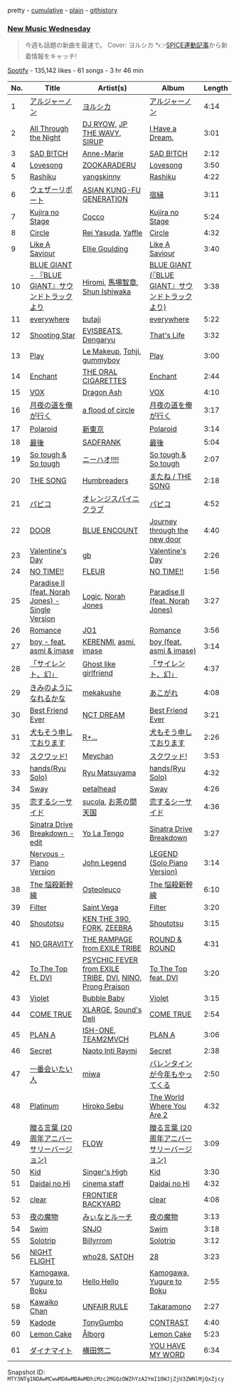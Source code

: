 pretty - [cumulative](/playlists/cumulative/37i9dQZF1DWYBDycFJuxRt.md) - [plain](/playlists/plain/37i9dQZF1DWYBDycFJuxRt) - [githistory](https://github.githistory.xyz/mackorone/spotify-playlist-archive/blob/main/playlists/plain/37i9dQZF1DWYBDycFJuxRt)

### [New Music Wednesday](https://open.spotify.com/playlist/37i9dQZF1DWYBDycFJuxRt)

> 今週も話題の新曲を最速で。 Cover: ヨルシカ \*👉<a href="https://spice.eplus.jp/articles/314366?utm\_source=spotify.com&utm\_medium=referral">SPICE連動記事</a>から新着情報をキャッチ!

[Spotify](https://open.spotify.com/user/spotify) - 135,142 likes - 61 songs - 3 hr 46 min

| No. | Title | Artist(s) | Album | Length |
|---|---|---|---|---|
| 1 | [アルジャーノン](https://open.spotify.com/track/0L1E2JmrZk6QU9261PtJWQ) | [ヨルシカ](https://open.spotify.com/artist/4UK2Lzi6fBfUi9rpDt6cik) | [アルジャーノン](https://open.spotify.com/album/38aExI5zPQwJBbcLX200A4) | 4:14 |
| 2 | [All Through the Night](https://open.spotify.com/track/36LFopdtzqjhLU6syX7oJ7) | [DJ RYOW](https://open.spotify.com/artist/1bmqi99UHMUsIQVZDx4dAn), [JP THE WAVY](https://open.spotify.com/artist/0hBYSjDjcAaAuSZcpN8jk9), [SIRUP](https://open.spotify.com/artist/1HzcHe0WFm4koBalCEOkVh) | [I Have a Dream.](https://open.spotify.com/album/63EgBU4cXiOTNaPDLbKN1z) | 3:01 |
| 3 | [SAD B!TCH](https://open.spotify.com/track/4nfyxpiejEPrUHLnejED7i) | [Anne\-Marie](https://open.spotify.com/artist/1zNqDE7qDGCsyzJwohVaoX) | [SAD B!TCH](https://open.spotify.com/album/1YKrir8bqPzZKr6RyL2GTZ) | 2:12 |
| 4 | [Lovesong](https://open.spotify.com/track/2bikAEfH4KqwcKGNvOO9Oz) | [ZOOKARADERU](https://open.spotify.com/artist/0mkwliKa9Bf7kdXMV1iuMp) | [Lovesong](https://open.spotify.com/album/3d7M1pICrlyBQgEuVL7owA) | 3:50 |
| 5 | [Rashiku](https://open.spotify.com/track/1TBHbljkZmfH15BkKowBDK) | [yangskinny](https://open.spotify.com/artist/3S1RuiWcc2b2Kbwm2zxaAl) | [Rashiku](https://open.spotify.com/album/3hOIKNqobignQz1MheQ0o9) | 4:22 |
| 6 | [ウェザーリポート](https://open.spotify.com/track/1OpBTBQHigKrOrTJ1SJwOf) | [ASIAN KUNG\-FU GENERATION](https://open.spotify.com/artist/0MK8l3nURwwQIjafvXoJJt) | [宿縁](https://open.spotify.com/album/6SmyaO1lx0PJpXb47XLRdv) | 3:11 |
| 7 | [Kujira no Stage](https://open.spotify.com/track/4QYow0TygMiFEJYyQbewak) | [Cocco](https://open.spotify.com/artist/3SBG08XwrIxXSPTxsbM0b6) | [Kujira no Stage](https://open.spotify.com/album/6i1bkPuMVk0eSbBpmQK3NL) | 5:24 |
| 8 | [Circle](https://open.spotify.com/track/54cKGQsQZN5SYdK3C4Npxw) | [Rei Yasuda](https://open.spotify.com/artist/1diX6i4LgUKR9qMRrAeGLi), [Yaffle](https://open.spotify.com/artist/2BbGifSrMGEgvUXLypUWzV) | [Circle](https://open.spotify.com/album/6uaQc25boGfgpNK38CEZwN) | 4:32 |
| 9 | [Like A Saviour](https://open.spotify.com/track/5aNjxmDikP3zGMHfO9dop5) | [Ellie Goulding](https://open.spotify.com/artist/0X2BH1fck6amBIoJhDVmmJ) | [Like A Saviour](https://open.spotify.com/album/0bAL4OMaZIgjmUH3j7q6kb) | 3:40 |
| 10 | [BLUE GIANT \- 『BLUE GIANT』サウンドトラックより](https://open.spotify.com/track/1EKIT1QnEWYUlN3h20zZQF) | [Hiromi](https://open.spotify.com/artist/7DeuppKQdCVhuWrzzCBBpc), [馬場智章](https://open.spotify.com/artist/68k8V28Llh6Lg8HhKCvLHG), [Shun Ishiwaka](https://open.spotify.com/artist/440Vu15E7JrOSOTlYA819R) | [BLUE GIANT \(『BLUE GIANT』サウンドトラックより\)](https://open.spotify.com/album/2bkSTglYLzxczTGUefP6U3) | 3:38 |
| 11 | [everywhere](https://open.spotify.com/track/0qxFXsxsoUHHhvpKe6ZItr) | [butaji](https://open.spotify.com/artist/2bsLk9rBYLaDCtexh8qO2I) | [everywhere](https://open.spotify.com/album/3w19SNOLF4DoBniB2acsNK) | 5:22 |
| 12 | [Shooting Star](https://open.spotify.com/track/1sL5tbP02nf85ihRKGsKO8) | [EVISBEATS](https://open.spotify.com/artist/3dkhk6RTgOerN0NQEmt8Nc), [Dengaryu](https://open.spotify.com/artist/77UuWIk4w0o7rsn3q1Peru) | [That's Life](https://open.spotify.com/album/2RjG0cRdZWlSOTakPbKxB6) | 3:32 |
| 13 | [Play](https://open.spotify.com/track/18EcbHyeV6yh781xrjjjrf) | [Le Makeup](https://open.spotify.com/artist/1O2fAwwd1gk69mlTmrxVOc), [Tohji](https://open.spotify.com/artist/7j7kL8K4GE1z5Cdxl7ucBF), [gummyboy](https://open.spotify.com/artist/3jk0CePj2VdhqGpN0GX6pd) | [Play](https://open.spotify.com/album/6MdWzz9WkEhVu6tcthaQDR) | 3:00 |
| 14 | [Enchant](https://open.spotify.com/track/2tYNzHULY0NLwOX14Ii0f6) | [THE ORAL CIGARETTES](https://open.spotify.com/artist/4rqJz9fE9prZvQd8WsQv6q) | [Enchant](https://open.spotify.com/album/4ANXVDK3ZhbbwUrUOoHngG) | 2:44 |
| 15 | [VOX](https://open.spotify.com/track/1KxHcxJXPxED226UAIQFwK) | [Dragon Ash](https://open.spotify.com/artist/2wDlv5Qp9pffOqnO4vdn8L) | [VOX](https://open.spotify.com/album/7G3Gkn2mfKJuhTCtk0R8U1) | 4:10 |
| 16 | [月夜の道を俺が行く](https://open.spotify.com/track/7CzvL2K8cT0Assin7SNXIK) | [a flood of circle](https://open.spotify.com/artist/1BydOOxI2QltpphEOkKHgl) | [月夜の道を俺が行く](https://open.spotify.com/album/23mo1RCmn9x6MuNSNibnxR) | 3:17 |
| 17 | [Polaroid](https://open.spotify.com/track/7e1jexFzFNed1Ovw45S798) | [新東京](https://open.spotify.com/artist/4z1tFGABx36ganyB3MZEK0) | [Polaroid](https://open.spotify.com/album/0VxTDHLoZJmKFCKsxUjBYf) | 3:14 |
| 18 | [最後](https://open.spotify.com/track/0qa0TiXSLBFtSwRYzoo7UL) | [SADFRANK](https://open.spotify.com/artist/2F4sUnzP850MX9jgOLgwuW) | [最後](https://open.spotify.com/album/1vORFEKjt7ipDV4VgxJptl) | 5:04 |
| 19 | [So tough & So tough](https://open.spotify.com/track/36SZggM1TD3tlZuUa6relW) | [ニーハオ!!!!](https://open.spotify.com/artist/1B0p5xXIIfJNKC5rzbN3To) | [So tough & So tough](https://open.spotify.com/album/5kT1YYk3YMGdzJbtmXOsGy) | 2:07 |
| 20 | [THE SONG](https://open.spotify.com/track/07Ksl1Iiht2nkRI0NeoJL4) | [Humbreaders](https://open.spotify.com/artist/32k7rSC70F3C7qif9Pgavi) | [またね / THE SONG](https://open.spotify.com/album/5jnWOoOExmtXc473lMhgOE) | 2:18 |
| 21 | [パピコ](https://open.spotify.com/track/061UEZryTNIpPeN9YzDhhY) | [オレンジスパイニクラブ](https://open.spotify.com/artist/1wJL6nbdvPwqPYuoqiw5aN) | [パピコ](https://open.spotify.com/album/3COmQ1RmxzodhQ0I51hPQK) | 4:52 |
| 22 | [DOOR](https://open.spotify.com/track/3tfKPJKJmrhScZMEK5V34G) | [BLUE ENCOUNT](https://open.spotify.com/artist/1CWmF1EcrKoWIbZt9Ivfg2) | [Journey through the new door](https://open.spotify.com/album/3ATn6iRRAWt7v6He0u1ETN) | 4:40 |
| 23 | [Valentine's Day](https://open.spotify.com/track/5EANCDPSkMlnHBU4Eu0Zb7) | [gb](https://open.spotify.com/artist/7Ll3Cj9QGaAJ42YdRcFKG6) | [Valentine's Day](https://open.spotify.com/album/7qt6DCMXltOD6WoCQHAObN) | 2:26 |
| 24 | [NO TIME!!](https://open.spotify.com/track/3d8WHQsWJtUW6HNtQP4pOL) | [FLEUR](https://open.spotify.com/artist/6WWEd7zMMyx6BKLnKukmeV) | [NO TIME!!](https://open.spotify.com/album/3Vn81ootyJAl7PcvS4Knd4) | 1:56 |
| 25 | [Paradise II \(feat\. Norah Jones\) \- Single Version](https://open.spotify.com/track/4HBYReb8ynLCDpLWvMHJ5d) | [Logic](https://open.spotify.com/artist/4xRYI6VqpkE3UwrDrAZL8L), [Norah Jones](https://open.spotify.com/artist/2Kx7MNY7cI1ENniW7vT30N) | [Paradise II \(feat\. Norah Jones\)](https://open.spotify.com/album/2z5KrQ5Kidw5K3zLeMs1gL) | 3:27 |
| 26 | [Romance](https://open.spotify.com/track/0rhMvEJsl55VRQl3JnI8JW) | [JO1](https://open.spotify.com/artist/2koP6FEfIEVk4l2Fe6jFhu) | [Romance](https://open.spotify.com/album/4ga7FkWrJ8GCty2rCF6QpM) | 3:56 |
| 27 | [boy \- feat\. asmi & imase](https://open.spotify.com/track/5ZpYanxEoJRJjfWJORq2Jf) | [KERENMI](https://open.spotify.com/artist/2vieV6ozoaMtYS6QsuScfn), [asmi](https://open.spotify.com/artist/3UY1KK0iXeC0mpaK0ltFza), [imase](https://open.spotify.com/artist/4TaSvnT5o4REFwhqfrmK27) | [boy \(feat\. asmi & imase\)](https://open.spotify.com/album/3hAkBmRP4YFi2wappHJ4ps) | 3:14 |
| 28 | [「サイレント、幻」](https://open.spotify.com/track/4b26gcDNgvu042KWwCEw2D) | [Ghost like girlfriend](https://open.spotify.com/artist/0FXJ7e5WRLaSMZvKhZDZx2) | [「サイレント、幻」](https://open.spotify.com/album/41ifT8WylRVmPJ8R91TeCR) | 4:37 |
| 29 | [きみのようになれるかな](https://open.spotify.com/track/0Ytmq9kI83vgqdwvBA9uNd) | [mekakushe](https://open.spotify.com/artist/0CWyD7hgBLQ7dIUGEDkAWz) | [あこがれ](https://open.spotify.com/album/39AFfvD3CUjQR0QHK7ETWg) | 4:08 |
| 30 | [Best Friend Ever](https://open.spotify.com/track/1Z5Dmg7Dvu0X4oSdqLZ3Lu) | [NCT DREAM](https://open.spotify.com/artist/1gBUSTR3TyDdTVFIaQnc02) | [Best Friend Ever](https://open.spotify.com/album/4cT6f8tGzBtybpBNYPEQoX) | 3:21 |
| 31 | [犬もそう申しております](https://open.spotify.com/track/4THycoAhCV1SGcV6m40Px1) | [R+...](https://open.spotify.com/artist/0h64O16J1F4o7wfmOBhN32) | [犬もそう申しております](https://open.spotify.com/album/6VqDy0W6vx6raybZU1JnNQ) | 2:26 |
| 32 | [スクワッド!](https://open.spotify.com/track/1PiQybGfKBnDb5P4d5Ewwd) | [Meychan](https://open.spotify.com/artist/5HQYtQ84Zs3hQD5ZcC7WUX) | [スクワッド!](https://open.spotify.com/album/12SiALYHMtpakrYud5tAAB) | 3:53 |
| 33 | [hands\(Ryu Solo\)](https://open.spotify.com/track/6oesXGLBBZKGGK8AXp9TAM) | [Ryu Matsuyama](https://open.spotify.com/artist/59krd1xNH8IJFknx9wFiVf) | [hands\(Ryu Solo\)](https://open.spotify.com/album/4kR9HrwMDDFtvaCbycRXEe) | 4:32 |
| 34 | [Sway](https://open.spotify.com/track/50Opxhj5GxjF47Fc5SXoZl) | [petalhead](https://open.spotify.com/artist/7qmQptfWpKjLSxu8EpvFPW) | [Sway](https://open.spotify.com/album/3ZYTXFJA0ju3dk4PErgh5O) | 4:26 |
| 35 | [恋するシーサイド](https://open.spotify.com/track/0al7KwZp5wowqSxcF1G7V5) | [sucola](https://open.spotify.com/artist/7L6CL6GiXxBDPeeV8eoWrZ), [お茶の間天国](https://open.spotify.com/artist/4CiBaomluFQBPUA9L0Sg9B) | [恋するシーサイド](https://open.spotify.com/album/0dVZvTD3E8jqySSUJfdh3X) | 4:36 |
| 36 | [Sinatra Drive Breakdown \- edit](https://open.spotify.com/track/62eiCziLg9tGd3Az1MzXwR) | [Yo La Tengo](https://open.spotify.com/artist/5hAhrnb0Ch4ODwWu4tsbpi) | [Sinatra Drive Breakdown](https://open.spotify.com/album/4jRrplhXPg1ljuAAIdNO0v) | 3:27 |
| 37 | [Nervous \- Piano Version](https://open.spotify.com/track/1tkqPebWBh7xUbZmnI3W1e) | [John Legend](https://open.spotify.com/artist/5y2Xq6xcjJb2jVM54GHK3t) | [LEGEND \(Solo Piano Version\)](https://open.spotify.com/album/5WgC0rNbr8aC5vEqL9U8Zo) | 3:14 |
| 38 | [The 悩殺新幹線](https://open.spotify.com/track/7fpF79MuEJil0DhRIVFDwa) | [Osteoleuco](https://open.spotify.com/artist/42u1RJUE0BhUW7VkXntJ99) | [The 悩殺新幹線](https://open.spotify.com/album/6V5eqKe6EIvvBOKksFDoVj) | 6:10 |
| 39 | [Filter](https://open.spotify.com/track/1jy5xQp44OvRvMcm1HIDFr) | [Saint Vega](https://open.spotify.com/artist/2q9fTUnXONSgnAW3boqrNc) | [Filter](https://open.spotify.com/album/5saKHwxrToGKxjxNfT4pw6) | 3:20 |
| 40 | [Shoutotsu](https://open.spotify.com/track/37tsLaVlRAeeaYBk1rpOtG) | [KEN THE 390](https://open.spotify.com/artist/1tcHKxlx0TZ6MkHGO4QYv3), [FORK](https://open.spotify.com/artist/5PHbAIFWne88ZNMN8MIP0B), [ZEEBRA](https://open.spotify.com/artist/3zFZk4H2XhV8bCRDyPir54) | [Shoutotsu](https://open.spotify.com/album/4RBWAGSihSVxsFHaufoaS4) | 3:15 |
| 41 | [NO GRAVITY](https://open.spotify.com/track/0xhBpU4DETSpvWbBYJJqCE) | [THE RAMPAGE from EXILE TRIBE](https://open.spotify.com/artist/6E94YMM50nYraxpkixvQuW) | [ROUND & ROUND](https://open.spotify.com/album/5XEXLtQTUGXRy1tPPkvPAl) | 4:31 |
| 42 | [To The Top Ft\. DVI](https://open.spotify.com/track/6rvR2k7izeE4y67iAoEQOl) | [PSYCHIC FEVER from EXILE TRIBE](https://open.spotify.com/artist/0PgE39BqM3dTVk5lyttaBb), [DVI](https://open.spotify.com/artist/5MDug90VBdUSLULq3hBU4X), [NINO](https://open.spotify.com/artist/5BNxCzxFB3jcXJ2SGwjzEH), [Prong Praison](https://open.spotify.com/artist/3xX9AovnIocwhUP0Npwxyy) | [To The Top feat\. DVI](https://open.spotify.com/album/4AwYoTKWgBwviwJBJszDpw) | 3:20 |
| 43 | [Violet](https://open.spotify.com/track/6Z1Z26rgNr1NAiMVb0kkTt) | [Bubble Baby](https://open.spotify.com/artist/4g3C4VejuB09XqHyNhs1AC) | [Violet](https://open.spotify.com/album/4t5i51fqbIgTvH7x2wIEIA) | 3:15 |
| 44 | [COME TRUE](https://open.spotify.com/track/5GRMDMilJ0xjWJ6doAciR0) | [XLARGE](https://open.spotify.com/artist/6J2XZJTbKOXfS2UJKjy3Hv), [Sound's Deli](https://open.spotify.com/artist/7dd46Nuonbm2HO2pZ8bdgB) | [COME TRUE](https://open.spotify.com/album/571dX6nmt9ZbnCeyFZVZEO) | 2:54 |
| 45 | [PLAN A](https://open.spotify.com/track/2unPNuaix5J91VWN5ED5pK) | [ISH\-ONE](https://open.spotify.com/artist/0ywLwPt2AsDYor1f8z9YRP), [TEAM2MVCH](https://open.spotify.com/artist/4uT1lXYK6BODZs8UmLyMBn) | [PLAN A](https://open.spotify.com/album/5bDeEYE9ttc3dJZYO9sRqU) | 3:06 |
| 46 | [Secret](https://open.spotify.com/track/2cG8OZc0sJa9pCdYCRTv5d) | [Naoto Inti Raymi](https://open.spotify.com/artist/77SZmOd2zA3L3n9x697iWb) | [Secret](https://open.spotify.com/album/3i6gU62YCPpzqFSogQBn8l) | 2:38 |
| 47 | [一番会いたい人](https://open.spotify.com/track/5Uk74xpE1KXeGKsKLPpEZ9) | [miwa](https://open.spotify.com/artist/3R3WEsfL1WC1zLiz3XG9K5) | [バレンタインが今年もやってくる](https://open.spotify.com/album/0IDNLAeCw38HIxSrzmZ7jk) | 2:50 |
| 48 | [Platinum](https://open.spotify.com/track/6e8wPXQkg6uvx6bahAEzc0) | [Hiroko Sebu](https://open.spotify.com/artist/1kV0nJ6ND2GEbzShQMhewv) | [The World Where You Are 2](https://open.spotify.com/album/7wa8VtCkuH1de2C3mGYcfI) | 4:32 |
| 49 | [贈る言葉 \(20周年アニバーサリーバージョン\)](https://open.spotify.com/track/59SliEKc5sEWaJUNOpKAzH) | [FLOW](https://open.spotify.com/artist/3w2HqkKa6upwuXEULtGvnY) | [贈る言葉 \(20周年アニバーサリーバージョン\)](https://open.spotify.com/album/1o4DJE0sn5wIl878BIw1bT) | 3:09 |
| 50 | [Kid](https://open.spotify.com/track/7zKieV1uXBhucwmYM4sCzW) | [Singer's High](https://open.spotify.com/artist/4xI10jfncyX27yytrVJ2Ar) | [Kid](https://open.spotify.com/album/2yoIDnfb9b819VS5hsh9MZ) | 3:30 |
| 51 | [Daidai no Hi](https://open.spotify.com/track/6xLzDmyttM6uUJ1kt7k1tu) | [cinema staff](https://open.spotify.com/artist/5upXI71QNPjLwir1YZgKEx) | [Daidai no Hi](https://open.spotify.com/album/0nXDYAe0MIS4CmVxIlA5t4) | 4:32 |
| 52 | [clear](https://open.spotify.com/track/4BiWdLXOiVnkZUS8PA61QH) | [FRONTIER BACKYARD](https://open.spotify.com/artist/5MW5Dg53vAA4Rorq0I51xy) | [clear](https://open.spotify.com/album/7m79ehlCzDqkUnT2nT9Kiv) | 4:08 |
| 53 | [夜の魔物](https://open.spotify.com/track/1clpIi0TBP2DduJGa5m0F4) | [みぃなとルーチ](https://open.spotify.com/artist/3y3QVcRaHp6wskSfDQsNKZ) | [夜の魔物](https://open.spotify.com/album/3KgfV1XgQMmxBrwcMFmQwT) | 3:13 |
| 54 | [Swim](https://open.spotify.com/track/5I7AGnEJGz2zkZ38rizA34) | [SNJO](https://open.spotify.com/artist/7jHCgiF89ufTiBynoOzAxN) | [Swim](https://open.spotify.com/album/3qxFWQldZvuhT4vy1Rd4A0) | 3:18 |
| 55 | [Solotrip](https://open.spotify.com/track/0r3bAaZO1NsoKcWMT6zfEL) | [Billyrrom](https://open.spotify.com/artist/7our8lu1Vk9CLnFEu3JEbc) | [Solotrip](https://open.spotify.com/album/56pMu3efEN0UjMQ55cDDCo) | 3:12 |
| 56 | [NIGHT FLIGHT](https://open.spotify.com/track/1BPAi4nSfCst3z91Biw5qi) | [who28](https://open.spotify.com/artist/2CYpYNuLTZkBW4tgkRbbSB), [SATOH](https://open.spotify.com/artist/5JHlNfEowjO3TBglD42vAi) | [28](https://open.spotify.com/album/4EZHcPbXHLlFVxRbh2R7Aa) | 3:23 |
| 57 | [Kamogawa, Yugure to Boku](https://open.spotify.com/track/5lsP5U4q5BkSuYDZg6ivcY) | [Hello Hello](https://open.spotify.com/artist/0VHtkjMrNXTTDNE9Ej96og) | [Kamogawa, Yugure to Boku](https://open.spotify.com/album/50nRTKQ6JiP7MxxnJr4aWB) | 2:55 |
| 58 | [Kawaiko Chan](https://open.spotify.com/track/1u4XelqBZV7Wco7VUZoi9U) | [UNFAIR RULE](https://open.spotify.com/artist/4wQwkCWhOP1FKZgE87n00W) | [Takaramono](https://open.spotify.com/album/19KMuhlGVX3PTQPM1iqKFe) | 2:27 |
| 59 | [Kadode](https://open.spotify.com/track/6wMTzMMgQX9OVWJoez38Gb) | [TonyGumbo](https://open.spotify.com/artist/4LuzCe2a1kjq7ADvoq4tcD) | [CONTRAST](https://open.spotify.com/album/2uGP3Kef8G7dd4NHLPLA5X) | 4:40 |
| 60 | [Lemon Cake](https://open.spotify.com/track/3V2ox5LEU3dB1n5z39P6MS) | [Ålborg](https://open.spotify.com/artist/5RG6CMtljJC7BbVIfx0j7V) | [Lemon Cake](https://open.spotify.com/album/353xKZreMjkmqKAHg4f9aX) | 5:23 |
| 61 | [ダイナマイト](https://open.spotify.com/track/2iB9k8XfjyqOmLErhRfTiN) | [横田悠二](https://open.spotify.com/artist/4dgzAnCY1CSX5FRzMMdKKh) | [YOU HAVE MY WORD](https://open.spotify.com/album/1lU0UQoxqAthZtV3USeoI9) | 6:34 |

Snapshot ID: `MTY3NTg1NDAwMCwwMDAwMDAwMDhiMzc2MGQzOWZhYzA2YmI1OWJjZjU3ZWNlMjQxZjcy`
